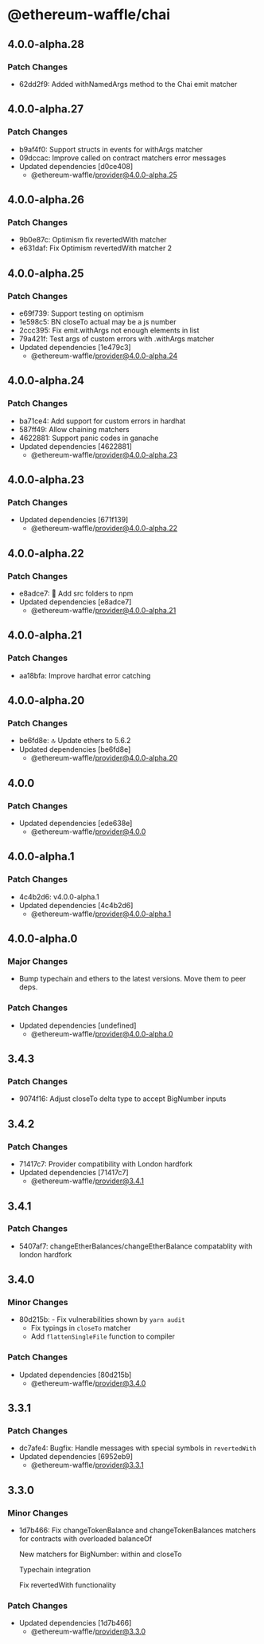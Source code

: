 # @ethereum-waffle/chai

## 4.0.0-alpha.28

### Patch Changes

- 62dd2f9: Added withNamedArgs method to the Chai emit matcher

## 4.0.0-alpha.27

### Patch Changes

- b9af4f0: Support structs in events for withArgs matcher
- 09dccac: Improve called on contract matchers error messages
- Updated dependencies [d0ce408]
  - @ethereum-waffle/provider@4.0.0-alpha.25

## 4.0.0-alpha.26

### Patch Changes

- 9b0e87c: Optimism fix revertedWith matcher
- e631daf: Fix Optimism revertedWith matcher 2

## 4.0.0-alpha.25

### Patch Changes

- e69f739: Support testing on optimism
- 1e598c5: BN closeTo actual may be a js number
- 2ccc395: Fix emit.withArgs not enough elements in list
- 79a421f: Test args of custom errors with .withArgs matcher
- Updated dependencies [1e479c3]
  - @ethereum-waffle/provider@4.0.0-alpha.24

## 4.0.0-alpha.24

### Patch Changes

- ba71ce4: Add support for custom errors in hardhat
- 587ff49: Allow chaining matchers
- 4622881: Support panic codes in ganache
- Updated dependencies [4622881]
  - @ethereum-waffle/provider@4.0.0-alpha.23

## 4.0.0-alpha.23

### Patch Changes

- Updated dependencies [671f139]
  - @ethereum-waffle/provider@4.0.0-alpha.22

## 4.0.0-alpha.22

### Patch Changes

- e8adce7: 🧼 Add src folders to npm
- Updated dependencies [e8adce7]
  - @ethereum-waffle/provider@4.0.0-alpha.21

## 4.0.0-alpha.21

### Patch Changes

- aa18bfa: Improve hardhat error catching

## 4.0.0-alpha.20

### Patch Changes

- be6fd8e: 🔝 Update ethers to 5.6.2
- Updated dependencies [be6fd8e]
  - @ethereum-waffle/provider@4.0.0-alpha.20

## 4.0.0

### Patch Changes

- Updated dependencies [ede638e]
  - @ethereum-waffle/provider@4.0.0

## 4.0.0-alpha.1

### Patch Changes

- 4c4b2d6: v4.0.0-alpha.1
- Updated dependencies [4c4b2d6]
  - @ethereum-waffle/provider@4.0.0-alpha.1

## 4.0.0-alpha.0

### Major Changes

- Bump typechain and ethers to the latest versions. Move them to peer deps.

### Patch Changes

- Updated dependencies [undefined]
  - @ethereum-waffle/provider@4.0.0-alpha.0

## 3.4.3

### Patch Changes

- 9074f16: Adjust closeTo delta type to accept BigNumber inputs

## 3.4.2

### Patch Changes

- 71417c7: Provider compatibility with London hardfork
- Updated dependencies [71417c7]
  - @ethereum-waffle/provider@3.4.1

## 3.4.1

### Patch Changes

- 5407af7: changeEtherBalances/changeEtherBalance compatablity with london hardfork

## 3.4.0

### Minor Changes

- 80d215b: - Fix vulnerabilities shown by `yarn audit`
  - Fix typings in `closeTo` matcher
  - Add `flattenSingleFile` function to compiler

### Patch Changes

- Updated dependencies [80d215b]
  - @ethereum-waffle/provider@3.4.0

## 3.3.1

### Patch Changes

- dc7afe4: Bugfix: Handle messages with special symbols in `revertedWith`
- Updated dependencies [6952eb9]
  - @ethereum-waffle/provider@3.3.1

## 3.3.0

### Minor Changes

- 1d7b466: Fix changeTokenBalance and changeTokenBalances matchers for contracts with overloaded balanceOf

  New matchers for BigNumber: within and closeTo

  Typechain integration

  Fix revertedWith functionality

### Patch Changes

- Updated dependencies [1d7b466]
  - @ethereum-waffle/provider@3.3.0
